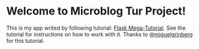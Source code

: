# Welcome to Microblog Tur Project!

This is my app writed by following tutorial: [Flask Mega-Tutorial](https://blog.miguelgrinberg.com/post/the-flask-mega-tutorial-part-i-hello-world). See the tutorial for instructions on how to work with it.
Thanks to @[miguelgrinberg](https://github.com/miguelgrinberg) for this tutorial.

